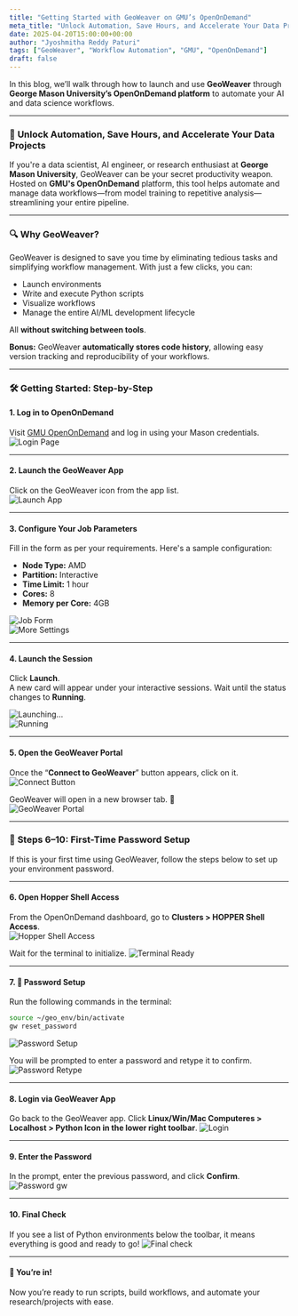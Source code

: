 ```yaml
---
title: "Getting Started with GeoWeaver on GMU’s OpenOnDemand"
meta_title: "Unlock Automation, Save Hours, and Accelerate Your Data Projects"
date: 2025-04-20T15:00:00+00:00
author: "Jyoshmitha Reddy Paturi"
tags: ["GeoWeaver", "Workflow Automation", "GMU", "OpenOnDemand"]
draft: false
---
```


In this blog, we’ll walk through how to launch and use **GeoWeaver** through **George Mason University’s OpenOnDemand platform** to automate your AI and data science workflows.

---

### 🚀 **Unlock Automation, Save Hours, and Accelerate Your Data Projects**

If you're a data scientist, AI engineer, or research enthusiast at **George Mason University**, GeoWeaver can be your secret productivity weapon. Hosted on **GMU's OpenOnDemand** platform, this tool helps automate and manage data workflows—from model training to repetitive analysis—streamlining your entire pipeline.

---

### 🔍 **Why GeoWeaver?**

GeoWeaver is designed to save you time by eliminating tedious tasks and simplifying workflow management. With just a few clicks, you can:
- Launch environments  
- Write and execute Python scripts  
- Visualize workflows  
- Manage the entire AI/ML development lifecycle  

All **without switching between tools**.

**Bonus:** GeoWeaver **automatically stores code history**, allowing easy version tracking and reproducibility of your workflows.

---

### 🛠️ **Getting Started: Step-by-Step**

#### **1. Log in to OpenOnDemand**
Visit [GMU OpenOnDemand](https://ondemand.orc.gmu.edu) and log in using your Mason credentials.  
![Login Page](https://github.com/earth-artificial-intelligence/geoweaver-site/blob/main/assets/images/hopper_blog_imgs/hopper1.png)

---

#### **2. Launch the GeoWeaver App**
Click on the GeoWeaver icon from the app list.  
![Launch App](https://github.com/earth-artificial-intelligence/geoweaver-site/blob/main/assets/images/hopper_blog_imgs/hop2.png)

---

#### **3. Configure Your Job Parameters**
Fill in the form as per your requirements. Here's a sample configuration:

- **Node Type:** AMD  
- **Partition:** Interactive  
- **Time Limit:** 1 hour  
- **Cores:** 8  
- **Memory per Core:** 4GB  

![Job Form](https://github.com/earth-artificial-intelligence/geoweaver-site/blob/main/assets/images/hopper_blog_imgs/hop4.png)  
![More Settings](https://github.com/earth-artificial-intelligence/geoweaver-site/blob/main/assets/images/hopper_blog_imgs/hop5.png)

---

#### **4. Launch the Session**
Click **Launch**.  
A new card will appear under your interactive sessions. Wait until the status changes to **Running**.

![Launching...](https://github.com/earth-artificial-intelligenceY/geoweaver-site/blob/main/assets/images/hopper_blog_imgs/hop6.png)  
![Running](https://github.com/earth-artificial-intelligence/geoweaver-site/blob/main/assets/images/hopper_blog_imgs/hop7.png)

---

#### **5. Open the GeoWeaver Portal**
Once the “**Connect to GeoWeaver**” button appears, click on it.  
![Connect Button](https://github.com/earth-artificial-intelligence/geoweaver-site/blob/main/assets/images/hopper_blog_imgs/hop8.png)

GeoWeaver will open in a new browser tab. 🎉  
![GeoWeaver Portal](https://github.com/earth-artificial-intelligence/geoweaver-site/blob/main/assets/images/hopper_blog_imgs/hop3.png)

---

### 🔐 **Steps 6–10: First-Time Password Setup**

If this is your first time using GeoWeaver, follow the steps below to set up your environment password.

---

#### **6. Open Hopper Shell Access**
From the OpenOnDemand dashboard, go to **Clusters > HOPPER Shell Access**.  
![Hopper Shell Access](https://github.com/earth-artificial-intelligence/geoweaver-site/blob/main/assets/images/hopper_blog_imgs/hop9.png) 
 
Wait for the terminal to initialize.
![Terminal Ready](https://github.com/earth-artificial-intelligence/geoweaver-site/blob/main/assets/images/hopper_blog_imgs/hop16.png)

---

#### **7. 🔐 Password Setup**
Run the following commands in the terminal:

```bash
source ~/geo_env/bin/activate  
gw reset_password
```
![Password Setup](https://github.com/earth-artificial-intelligence/geoweaver-site/blob/main/assets/images/hopper_blog_imgs/hop17.png) 

You will be prompted to enter a password and retype it to confirm.
![Password Retype](https://github.com/earth-artificial-intelligence/geoweaver-site/blob/main/assets/images/hopper_blog_imgs/hop18.png) 

---

#### **8. Login via GeoWeaver App**
Go back to the GeoWeaver app. Click **Linux/Win/Mac Computeres > Localhost > Python Icon in the lower right toolbar**.
![Login](https://github.com/earth-artificial-intelligence/geoweaver-site/blob/main/assets/images/hopper_blog_imgs/hop15.png) 

---

#### **9. Enter the Password**
In the prompt, enter the previous password, and click **Confirm**.
![Password gw](https://github.com/earth-artificial-intelligence/geoweaver-site/blob/main/assets/images/hopper_blog_imgs/hop13.png) 

---

#### **10. Final Check**
If you see a list of Python environments below the toolbar, it means everything is good and ready to go! 
![Final check](https://github.com/earth-artificial-intelligence/geoweaver-site/blob/main/assets/images/hopper_blog_imgs/hop14.png) 

---
#### **🎉 You’re in!**
Now you’re ready to run scripts, build workflows, and automate your research/projects with ease.
